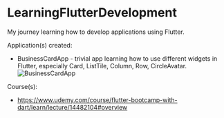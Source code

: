 # LearningFlutterDevelopment
My journey learning how to develop applications using Flutter.

Application(s) created:
  * BusinessCardApp - trivial app learning how to use different widgets in Flutter, especially Card, ListTile, Column, Row, CircleAvatar.
  ![BusinessCardApp](https://user-images.githubusercontent.com/71891768/210687577-b776ce00-fde8-484b-974d-f19dcf54a717.png)

     

Course(s):
  * https://www.udemy.com/course/flutter-bootcamp-with-dart/learn/lecture/14482104#overview
